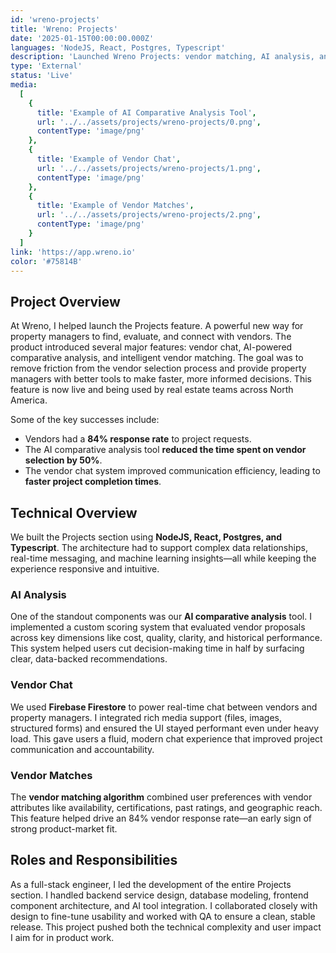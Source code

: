 ```yaml
---
id: 'wreno-projects'
title: 'Wreno: Projects'
date: '2025-01-15T00:00:00.000Z'
languages: 'NodeJS, React, Postgres, Typescript'
description: 'Launched Wreno Projects: vendor matching, AI analysis, and chat for property managers. Led full-stack dev across backend, frontend, and real-time integrations.'
type: 'External'
status: 'Live'
media:
  [
    {
      title: 'Example of AI Comparative Analysis Tool',
      url: '../../assets/projects/wreno-projects/0.png',
      contentType: 'image/png'
    },
    {
      title: 'Example of Vendor Chat',
      url: '../../assets/projects/wreno-projects/1.png',
      contentType: 'image/png'
    },
    {
      title: 'Example of Vendor Matches',
      url: '../../assets/projects/wreno-projects/2.png',
      contentType: 'image/png'
    }
  ]
link: 'https://app.wreno.io'
color: '#75814B'
---
```


## Project Overview

At Wreno, I helped launch the Projects feature. A powerful new way for property managers to find, evaluate, and connect with vendors. The product introduced several major features: vendor chat, AI-powered comparative analysis, and intelligent vendor matching. The goal was to remove friction from the vendor selection process and provide property managers with better tools to make faster, more informed decisions. This feature is now live and being used by real estate teams across North America.

Some of the key successes include:

- Vendors had a **84% response rate** to project requests.
- The AI comparative analysis tool **reduced the time spent on vendor selection by 50%**.
- The vendor chat system improved communication efficiency, leading to **faster project completion times**.

## Technical Overview

We built the Projects section using **NodeJS, React, Postgres, and Typescript**. The architecture had to support complex data relationships, real-time messaging, and machine learning insights—all while keeping the experience responsive and intuitive.

### AI Analysis

One of the standout components was our **AI comparative analysis** tool. I implemented a custom scoring system that evaluated vendor proposals across key dimensions like cost, quality, clarity, and historical performance. This system helped users cut decision-making time in half by surfacing clear, data-backed recommendations.

### Vendor Chat

We used **Firebase Firestore** to power real-time chat between vendors and property managers. I integrated rich media support (files, images, structured forms) and ensured the UI stayed performant even under heavy load. This gave users a fluid, modern chat experience that improved project communication and accountability.

### Vendor Matches

The **vendor matching algorithm** combined user preferences with vendor attributes like availability, certifications, past ratings, and geographic reach. This feature helped drive an 84% vendor response rate—an early sign of strong product-market fit.

## Roles and Responsibilities

As a full-stack engineer, I led the development of the entire Projects section. I handled backend service design, database modeling, frontend component architecture, and AI tool integration. I collaborated closely with design to fine-tune usability and worked with QA to ensure a clean, stable release. This project pushed both the technical complexity and user impact I aim for in product work.
